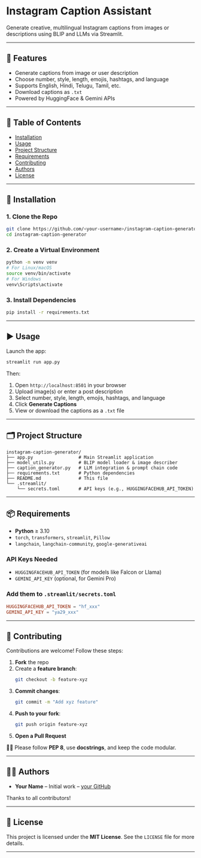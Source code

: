 # Instagram Caption Assistant 

Generate creative, multilingual Instagram captions from images or descriptions using BLIP and LLMs via Streamlit.

---

## 🌟 Features

- Generate captions from image or user description
- Choose number, style, length, emojis, hashtags, and language
- Supports English, Hindi, Telugu, Tamil, etc.
- Download captions as `.txt`
- Powered by HuggingFace & Gemini APIs

---

## 🧭 Table of Contents

- [Installation](#installation)
- [Usage](#usage)
- [Project Structure](#project-structure)
- [Requirements](#requirements)
- [Contributing](#contributing-)
- [Authors](#authors)
- [License](#license)

---

## 🚀 Installation

### 1. Clone the Repo

```bash
git clone https://github.com/<your-username>/instagram-caption-generator.git
cd instagram-caption-generator
```

### 2. Create a Virtual Environment

```bash
python -m venv venv
# For Linux/macOS
source venv/bin/activate
# For Windows
venv\Scripts\activate
```

### 3. Install Dependencies

```bash
pip install -r requirements.txt
```

---

## ▶️ Usage

Launch the app:

```bash
streamlit run app.py
```

Then:

1. Open `http://localhost:8501` in your browser  
2. Upload image(s) or enter a post description  
3. Select number, style, length, emojis, hashtags, and language  
4. Click **Generate Captions**  
5. View or download the captions as a `.txt` file  

---

## 🗂️ Project Structure

```
instagram-caption-generator/
├── app.py                 # Main Streamlit application
├── model_utils.py         # BLIP model loader & image describer
├── caption_generator.py   # LLM integration & prompt chain code
├── requirements.txt       # Python dependencies
├── README.md              # This file
└── .streamlit/
    └── secrets.toml       # API keys (e.g., HUGGINGFACEHUB_API_TOKEN)
```

---

## 📦 Requirements

- **Python** ≥ 3.10  
- `torch`, `transformers`, `streamlit`, `Pillow`  
- `langchain`, `langchain-community`, `google-generativeai`  

### API Keys Needed

- `HUGGINGFACEHUB_API_TOKEN` (for models like Falcon or Llama)
- `GEMINI_API_KEY` (optional, for Gemini Pro)

### Add them to `.streamlit/secrets.toml`

```toml
HUGGINGFACEHUB_API_TOKEN = "hf_xxx"
GEMINI_API_KEY = "ya29_xxx"
```

---

## 🤝 Contributing

Contributions are welcome! Follow these steps:

1. **Fork** the repo  
2. Create a **feature branch**:  
   ```bash
   git checkout -b feature-xyz
   ```
3. **Commit changes**:  
   ```bash
   git commit -m "Add xyz feature"
   ```
4. **Push to your fork**:  
   ```bash
   git push origin feature-xyz
   ```
5. **Open a Pull Request**

🧑‍💻 Please follow **PEP 8**, use **docstrings**, and keep the code modular.

---

## 👩‍💻 Authors

- **Your Name** – Initial work – [your GitHub](https://github.com/your-username)

Thanks to all contributors!

---

## 📄 License

This project is licensed under the **MIT License**. See the `LICENSE` file for more details.

---

